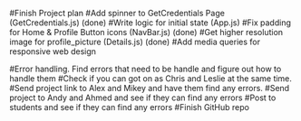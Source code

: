 #Finish Project plan 
#Add spinner to GetCredentials Page (GetCredentials.js) (done)
#Write logic for initial state (App.js)
#Fix padding for Home & Profile Button icons (NavBar.js) (done)
#Get higher resolution image for profile_picture (Details.js)  (done)
#Add media queries for responsive web design

#Error handling. Find errors that need to be handle and figure out how to handle them
#Check if you can got on as Chris and Leslie at the same time. 
#Send project link to Alex and Mikey and have them find any errors. 
#Send project to Andy and Ahmed and see if they can find any errors 
#Post to students and see if they can find any errors 
#Finish GitHub repo